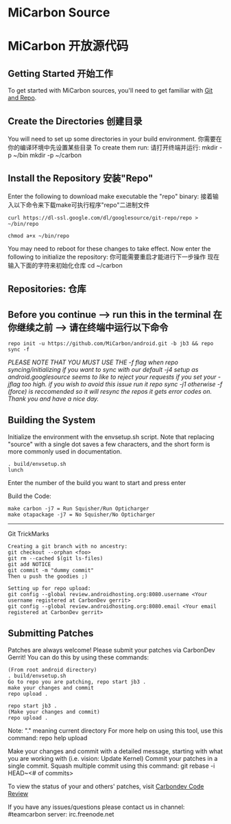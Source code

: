 MiCarbon Source
===================
MiCarbon 开放源代码
===================
Getting Started
开始工作
---------------
To get started with MiCarbon sources, you'll need to get
familiar with [Git and Repo](http://source.android.com/source/version-control.html).


Create the Directories
创建目录
----------------------

You will need to set up some directories in your build environment.
你需要在你的编译环境中先设置某些目录
To create them run:
请打开终端并运行:
    mkdir -p ~/bin
    mkdir -p ~/carbon


Install the Repository
安装"Repo"
----------------------

Enter the following to download make executable the "repo" binary:
接着输入以下命令来下载make可执行程序"repo"二进制文件

    curl https://dl-ssl.google.com/dl/googlesource/git-repo/repo > ~/bin/repo

    chmod a+x ~/bin/repo

You may need to reboot for these changes to take effect. 
Now enter the following to initialize the repository:
你可能需要重启才能进行下一步操作
现在输入下面的字符来初始化仓库
    cd ~/carbon


Repositories:
仓库
---------------

Before you continue --> run this in the terminal
在你继续之前 --> 请在终端中运行以下命令
----------------------------------------
    repo init -u https://github.com/MiCarbon/android.git -b jb3 && repo sync -f

*PLEASE NOTE THAT YOU MUST USE THE -f flag when repo syncing/initializing if you want to sync with our default -j4 setup as android.googlesource seems to like to reject your requests if you set your -jflag too high. 
if you wish to avoid this issue run it repo sync -j1 otherwise -f (force) is reccomended so it will resync the repos it gets error codes on. Thank you and have a nice day.*


Building the System
---------------

Initialize the environment with the envsetup.sh script. Note that replacing "source" with a single dot saves a few characters, and the short form is more commonly used in documentation.

    . build/envsetup.sh
    lunch


Enter the number of the build you want to start and press enter


Build the Code:

    make carbon -j7 = Run Squisher/Run Opticharger
    make otapackage -j7 = No Squisher/No Opticharger


---------------
Git TrickMarks

    Creating a git branch with no ancestry:
    git checkout --orphan <foo>
    git rm --cached $(git ls-files)
    git add NOTICE
    git commit -m "dummy commit"
    Then u push the goodies ;)

    Setting up for repo upload:
    git config --global review.androidhosting.org:8080.username <Your username registered at CarbonDev gerrit>
    git config --global review.androidhosting.org:8080.email <Your email registered at CarbonDev gerrit>



Submitting Patches
------------------
Patches are always welcome!  Please submit your patches via CarbonDev Gerrit!
You can do this by using these commands:

    (From root android directory)
    . build/envsetup.sh
    Go to repo you are patching, repo start jb3 .
    make your changes and commit
    repo upload .

    repo start jb3 .
    (Make your changes and commit)
    repo upload .
Note: "." meaning current directory
For more help on using this tool, use this command: repo help upload

Make your changes and commit with a detailed message, starting with what you are working with (i.e. vision: Update Kernel)
Commit your patches in a single commit. Squash multiple commit using this command: git rebase -i HEAD~<# of commits>

To view the status of your and others' patches, visit [Carbondev Code Review](http://androidhosting.org:8080/)


If you have any issues/questions please contact us in channel: #teamcarbon  server: irc.freenode.net
